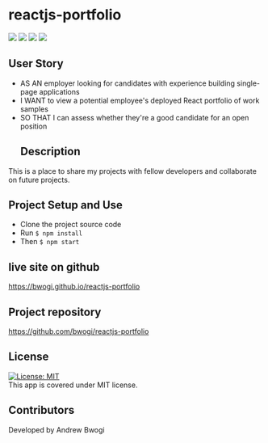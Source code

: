 # reactjs-portfolio 
  <p align="left">
    <img src="https://img.shields.io/github/repo-size/bwogi/reactjs-portfolio" />
    <img src="https://img.shields.io/github/languages/top/bwogi/reactjs-portfolio"  />
    <img src="https://img.shields.io/github/issues/bwogi/reactjs-portfolio" />
    <img src="https://img.shields.io/github/last-commit/bwogi/reactjs-portfolio" >   
  </p>

  ## User Story
* AS AN employer looking for candidates with experience building single-page applications
* I WANT to view a potential employee's deployed React portfolio of work samples
* SO THAT I can assess whether they're a good candidate for an open position
  ## Description
 This is a place to share my projects with fellow developers and collaborate on future projects.

  ## Project Setup and Use
  * Clone the project source code
  * Run
  ```$ npm install```
  * Then
  ```$ npm start```
 


  ## live site on github
  https://bwogi.github.io/reactjs-portfolio
  
  ## Project repository 
  https://github.com/bwogi/reactjs-portfolio
  
  ## License 
  [![License: MIT](https://img.shields.io/badge/License-MIT-yellow.svg)](https://opensource.org/licenses/MIT)<br />
  This app is covered under MIT license.

  ## Contributors
  Developed by Andrew Bwogi